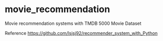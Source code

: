 # movie_recommendation
Movie recommendation systems with TMDB 5000 Movie Dataset



Reference
https://github.com/lsjsj92/recommender_system_with_Python
